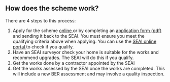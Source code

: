 ##  How does the scheme work?

There are 4 steps to this process:

  1. Apply for the scheme [ online ](https://onlinewhs.powerappsportals.com/) or by completing an [ application form (pdf) ](https://www.seai.ie/grants/home-energy-grants/fully-funded-upgrades-for-eligible-homes/WHS-Application-Form.pdf) and sending it back to the SEAI. You must ensure you meet the qualifying criteria above when applying. You can use the [ SEAI online portal ](https://onlinewhs.powerappsportals.com/) to check if you qualify. 
  2. Have an SEAI surveyor check your home is suitable for the works and recommend upgrades. The SEAI will do this if you qualify. 
  3. Get the works done by a contractor appointed by the SEAI 
  4. Get the works assessed by the SEAI once the works are completed. This will include a new BER assessment and may involve a quality inspection. 
